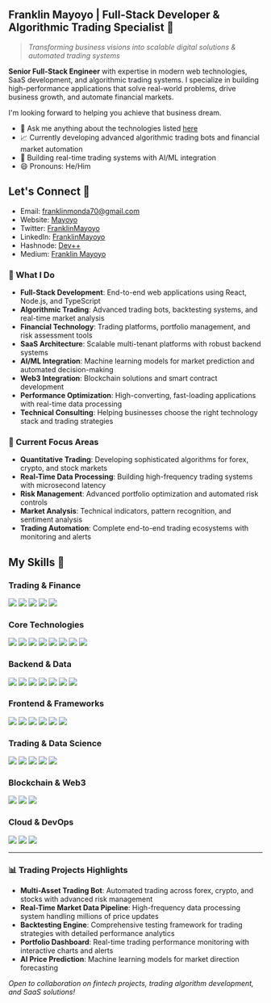 ## Franklin Mayoyo | Full-Stack Developer & Algorithmic Trading Specialist 🚀
> *Transforming business visions into scalable digital solutions & automated trading systems*

**Senior Full-Stack Engineer** with expertise in modern web technologies, SaaS development, and algorithmic trading systems. I specialize in building high-performance applications that solve real-world problems, drive business growth, and automate financial markets.

I'm looking forward to helping you achieve that business dream.

- 💬 Ask me anything about the technologies listed [here](https://github.com/mayoyo25#my-skills-)
- 📈 Currently developing advanced algorithmic trading bots and financial market automation
- 🤖 Building real-time trading systems with AI/ML integration
- 😄 Pronouns: He/Him

## Let's Connect 🤝
- Email: franklinmonda70@gmail.com
- Website: [Mayoyo](https://www.mayoyo.site)
- Twitter: [FranklinMayoyo](https://twitter.com/FranklinMayoyo)
- LinkedIn: [FranklinMayoyo](https://www.linkedin.com/in/franklin-mayoyo/)
- Hashnode: [Dev++](https://mayoyo.hashnode.dev/)
- Medium: [Franklin Mayoyo](https://medium.com/@franklinmayoyo)

### 🎯 What I Do
- **Full-Stack Development**: End-to-end web applications using React, Node.js, and TypeScript
- **Algorithmic Trading**: Advanced trading bots, backtesting systems, and real-time market analysis
- **Financial Technology**: Trading platforms, portfolio management, and risk assessment tools  
- **SaaS Architecture**: Scalable multi-tenant platforms with robust backend systems
- **AI/ML Integration**: Machine learning models for market prediction and automated decision-making
- **Web3 Integration**: Blockchain solutions and smart contract development
- **Performance Optimization**: High-converting, fast-loading applications with real-time data processing
- **Technical Consulting**: Helping businesses choose the right technology stack and trading strategies

### 🚀 Current Focus Areas
- **Quantitative Trading**: Developing sophisticated algorithms for forex, crypto, and stock markets
- **Real-Time Data Processing**: Building high-frequency trading systems with microsecond latency
- **Risk Management**: Advanced portfolio optimization and automated risk controls
- **Market Analysis**: Technical indicators, pattern recognition, and sentiment analysis
- **Trading Automation**: Complete end-to-end trading ecosystems with monitoring and alerts

## My Skills 💪

### Trading & Finance
![](https://img.shields.io/badge/Algorithmic_Trading-FF6B35?style=for-the-badge&logo=trending-up&logoColor=white)
![](https://img.shields.io/badge/Quantitative_Analysis-4CAF50?style=for-the-badge&logo=analytics&logoColor=white)
![](https://img.shields.io/badge/Risk_Management-F44336?style=for-the-badge&logo=security&logoColor=white)
![](https://img.shields.io/badge/Technical_Analysis-2196F3?style=for-the-badge&logo=chart-line&logoColor=white)
![](https://img.shields.io/badge/Portfolio_Optimization-9C27B0?style=for-the-badge&logo=pie-chart&logoColor=white)

### Core Technologies
![](https://img.shields.io/badge/HTML5-E34F26?style=for-the-badge&logo=html5&logoColor=white)
![](https://img.shields.io/badge/CSS3-1572B6?style=for-the-badge&logo=css3&logoColor=white)
![](https://img.shields.io/badge/Bootstrap-563D7C?style=for-the-badge&logo=bootstrap&logoColor=white)
![](https://img.shields.io/badge/Sass-CC6699?style=for-the-badge&logo=sass&logoColor=white)
![](https://img.shields.io/badge/Tailwind_CSS-38B2AC?style=for-the-badge&logo=tailwind-css&logoColor=white)
![](https://img.shields.io/badge/JavaScript-323330?style=for-the-badge&logo=javascript&logoColor=F7DF1E)
![](https://img.shields.io/badge/TypeScript-007ACC?style=for-the-badge&logo=typescript&logoColor=white)
![](https://img.shields.io/badge/Python-FFD43B?style=for-the-badge&logo=python&logoColor=blue)

### Backend & Data
![](https://img.shields.io/badge/Node.js-339933?style=for-the-badge&logo=nodedotjs&logoColor=white)
![](https://img.shields.io/badge/Express.js-000000?style=for-the-badge&logo=express&logoColor=white)
![](https://img.shields.io/badge/Django-092E20?style=for-the-badge&logo=django&logoColor=green)
![](https://img.shields.io/badge/Socket.io-010101?&style=for-the-badge&logo=Socket.io&logoColor=white)
![](https://img.shields.io/badge/MongoDB-4EA94B?style=for-the-badge&logo=mongodb&logoColor=white)
![](https://img.shields.io/badge/Redis-DC382D?style=for-the-badge&logo=redis&logoColor=white)
![](https://img.shields.io/badge/PostgreSQL-316192?style=for-the-badge&logo=postgresql&logoColor=white)

### Frontend & Frameworks
![](https://img.shields.io/badge/React-20232A?style=for-the-badge&logo=react&logoColor=61DAFB)
![](https://img.shields.io/badge/Redux-593D88?style=for-the-badge&logo=redux&logoColor=white)
![](https://img.shields.io/badge/next.js-000000?style=for-the-badge&logo=nextdotjs&logoColor=white)
![](https://img.shields.io/badge/styled--components-DB7093?style=for-the-badge&logo=styled-components&logoColor=white)
![](https://img.shields.io/badge/Material--UI-0081CB?style=for-the-badge&logo=material-ui&logoColor=white)
![](https://img.shields.io/badge/Handlebars.js-f0772b?style=for-the-badge&logo=handlebarsdotjs&logoColor=black)

### Trading & Data Science
![](https://img.shields.io/badge/pandas-150458?style=for-the-badge&logo=pandas&logoColor=white)
![](https://img.shields.io/badge/NumPy-013243?style=for-the-badge&logo=numpy&logoColor=white)
![](https://img.shields.io/badge/scikit--learn-F7931E?style=for-the-badge&logo=scikit-learn&logoColor=white)
![](https://img.shields.io/badge/TensorFlow-FF6F00?style=for-the-badge&logo=tensorflow&logoColor=white)
![](https://img.shields.io/badge/Jupyter-F37626?style=for-the-badge&logo=jupyter&logoColor=white)

### Blockchain & Web3
![](https://img.shields.io/badge/Solidity-e6e6e6?style=for-the-badge&logo=solidity&logoColor=black)
![](https://img.shields.io/badge/web3.js-F16822?style=for-the-badge&logo=web3.js&logoColor=white)
![](https://img.shields.io/badge/Ethereum-3C3C3D?style=for-the-badge&logo=ethereum&logoColor=white)

### Cloud & DevOps
![](https://img.shields.io/badge/firebase-ffca28?style=for-the-badge&logo=firebase&logoColor=black)
![](https://img.shields.io/badge/AWS-FF9900?style=for-the-badge&logo=amazonaws&logoColor=white)
![](https://img.shields.io/badge/Docker-2496ED?style=for-the-badge&logo=docker&logoColor=white)

---

### 📊 Trading Projects Highlights
- **Multi-Asset Trading Bot**: Automated trading across forex, crypto, and stocks with advanced risk management
- **Real-Time Market Data Pipeline**: High-frequency data processing system handling millions of price updates
- **Backtesting Engine**: Comprehensive testing framework for trading strategies with detailed performance analytics
- **Portfolio Dashboard**: Real-time trading performance monitoring with interactive charts and alerts
- **AI Price Prediction**: Machine learning models for market direction forecasting

*Open to collaboration on fintech projects, trading algorithm development, and SaaS solutions!*
